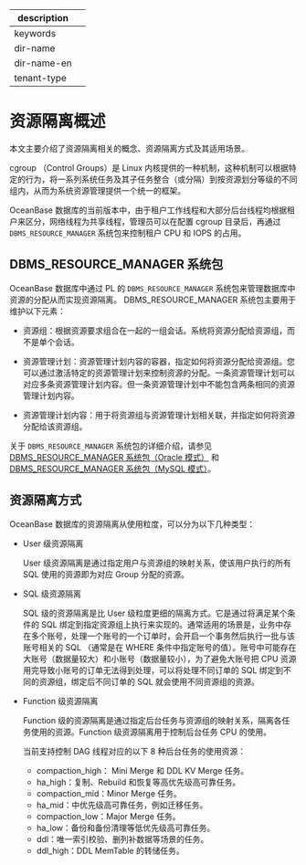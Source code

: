 |description||
|---|---|
|keywords||
|dir-name||
|dir-name-en||
|tenant-type||

# 资源隔离概述

本文主要介绍了资源隔离相关的概念、资源隔离方式及其适用场景。

cgroup （Control Groups）是 Linux 内核提供的一种机制，这种机制可以根据特定的行为，将一系列系统任务及其子任务整合（或分隔）到按资源划分等级的不同组内，从而为系统资源管理提供一个统一的框架。

OceanBase 数据库的当前版本中，由于租户工作线程和大部分后台线程均根据租户来区分，网络线程为共享线程，管理员可以在配置 cgroup 目录后，再通过 `DBMS_RESOURCE_MANAGER` 系统包来控制租户 CPU 和 IOPS 的占用。

## DBMS_RESOURCE_MANAGER 系统包

OceanBase 数据库中通过 PL 的 `DBMS_RESOURCE_MANAGER` 系统包来管理数据库中资源的分配从而实现资源隔离。 DBMS_RESOURCE_MANAGER 系统包主要用于维护以下元素：

* 资源组：根据资源要求组合在一起的一组会话。系统将资源分配给资源组，而不是单个会话。

* 资源管理计划：资源管理计划内容的容器，指定如何将资源分配给资源组。您可以通过激活特定的资源管理计划来控制资源的分配。一条资源管理计划可以对应多条资源管理计划内容。但一条资源管理计划中不能包含两条相同的资源管理计划内容。

* 资源管理计划内容：用于将资源组与资源管理计划相关联，并指定如何将资源分配给该资源组。

关于 `DBMS_RESOURCE_MANAGER` 系统包的详细介绍，请参见 [DBMS_RESOURCE_MANAGER 系统包（Oracle 模式）](../../../../700.reference/500.sql-reference/300.pl-reference/300.pl-oracle/1400.pl-system-package-oracle/13300.dbms-resource-manager-oracle/100.dbms-resource-manager-overview-oracle.md)
 和 [DBMS_RESOURCE_MANAGER 系统包（MySQL 模式）](../../../../700.reference/500.sql-reference/300.pl-reference/200.pl-mysql/1000.pl-system-package-mysql/13300.dbms-resource-manager-mysql/100.dbms-resource-manager-overview-mysql.md)。

## 资源隔离方式

OceanBase 数据库的资源隔离从使用粒度，可以分为以下几种类型：

* User 级资源隔离

  User 级资源隔离是通过指定用户与资源组的映射关系，使该用户执行的所有 SQL 使用的资源即为对应 Group 分配的资源。

* SQL 级资源隔离

  SQL 级的资源隔离是比 User 级粒度更细的隔离方式。它是通过将满足某个条件的 SQL 绑定到指定资源组上执行来实现的。通常适用的场景是，业务中存在多个账号，处理一个账号的一个订单时，会开启一个事务然后执行一批与该账号相关的 SQL （通常是在 WHERE 条件中指定账号的值）。账号中可能存在大账号（数据量较大）和小账号（数据量较小），为了避免大账号把 CPU 资源用完导致小账号的订单无法得到处理，可以将处理不同订单的 SQL 绑定到不同的资源组，绑定后不同订单的 SQL 就会使用不同资源组的资源。

* Function 级资源隔离

  Function 级的资源隔离是通过指定后台任务与资源组的映射关系，隔离各任务使用的资源。Function 级资源隔离用于控制后台任务 CPU 的使用。
  
  当前支持控制 DAG 线程对应的以下 8 种后台任务的使用资源：

  * compaction_high： Mini Merge 和 DDL KV Merge 任务。
  * ha_high：复制、Rebuild 和恢复等高优先级高可靠任务。
  * compaction_mid：Minor Merge 任务。
  * ha_mid：中优先级高可靠任务，例如迁移任务。
  * compaction_low：Major Merge 任务。
  * ha_low：备份和备份清理等低优先级高可靠任务。
  * ddl：唯一索引校验、删列补数据等场景的任务。
  * ddl_high：DDL MemTable 的转储任务。

